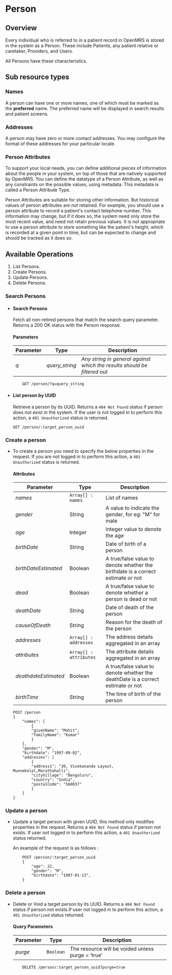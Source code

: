 # Person

## Overview

Every individual who is referred to in a patient record in OpenMRS is stored in the system as a Person. These include Patients, any patient relative or caretaker, Providers, and Users.

All Persons have these characteristics.

## Sub resource types

### Names
A person can have one or more names, one of which must be marked as the **preferred** name. The preferred name will be displayed in search results and patient screens.

### Addresses

A person may have zero or more contact addresses. You may configure the format of these addresses for your particular locale.

### Person Attributes

To support your local needs, you can define additional pieces of information about the people in your system, on top of those that are natively supported by OpenMRS. You can define the datatype of a Person Attribute, as well as any constraints on the possible values, using metadata. This metadata is called a Person Attribute Type.

Person Attributes are suitable for storing other information. But historical values of person attributes are not retained. For example, you should use a person attribute to record a patient's contact telephone number. This information may change, but if it does so, the system need only store the most recent value, and need not retain previous values. It is not appropriate to use a person attribute to store something like the patient's height, which is recorded at a given point in time, but can be expected to change and should be tracked as it does so.

## Available Operations
1. List Persons.
2. Create Persons.
3. Update Persons.
4. Delete Persons.

### Search Persons

* #### Search Persons
     
     Fetch all non-retired persons that match the search query parameter. Returns a 200 OK status with the Person response.

    #### Parameters

    Parameter | Type | Description
    --- | --- | ---
    *q* | *query_string* | *Any string in general against which the results should be filtered out*

    ```console
        GET /person/?q=query_string
    ```

* #### List person by UUID

    Retrieve a person by its UUID. Returns a `404 Not Found` status if person does not exist in the system. If the user is not logged in to perform this action, a `401 Unauthorized` status is returned.

    ```console
    GET /person/:target_person_uuid
    ```

### Create a person

* To create a person you need to specify the below properties in the request. If you are not logged in to perform this action, a `401 Unauthorized` status is returned.

    #### Attributes

    Parameter | Type | Description
    --- | --- | ---
    *names* | `Array[] : names` | List of names
    *gender* | String | A value to indicate the gender, for eg: "M" for male
    *age* | Integer | Integer value to denote the age
    *birthDate* | String | Date of birth of a person
    *birthDateEstimated* | Boolean | A true/false value to denote whether the birthdate is a correct estimate or not
    *dead* | Boolean | A true/false value to denote whether a person is dead or not
    *deathDate* | String | Date of death of the person 
    *causeOfDeath* | String | Reason for the death of the person
    *addresses* | `Array[] : addresses` | The address details aggregated in an array
    *attributes* | `Array[] : attributes` | The attribute details aggregated in an array
    *deathdateEstimated* | Boolean | A true/false value to denote whether the deathDate is a correct estimate or not
    *birthTime* | String | The time of birth of the person

    ```
    POST /person
    {
        "names": [
            {
            "givenName": "Mohit",
            "familyName": "Kumar"
            }
        ],
        "gender": "M",
        "birthdate": "1997-09-02",
        "addresses": [
            {
            "address1": "30, Vivekananda Layout, Munnekolal,Marathahalli",
            "cityVillage": "Bengaluru",
            "country": "India",
            "postalCode": "560037"
            }
        ]
    }
    ```

### Update a person

* Update a target person with given UUID, this method only modifies properties in the request. Returns a `404 Not Found` 
status if person not exists. If user not logged in to perform this action, a `401 Unauthorized` status returned. 

    An example of the request is as follows : 

    ```console
        POST /person/:target_person_uuid
        {
            "age": 22,
            "gender": "M",
            "birthdate": "1997-01-13",
        }
    ```

### Delete a person

* Delete or Void a target person by its UUID. Returns a `404 Not Found` status if person not exists.If user 
 not logged in to perform this action, a `401 Unauthorized` status returned.

    #### Query Parameters

    Parameter | Type | Description
    --- | --- | ---
    *purge* | `Boolean` | The resource will be voided unless purge = ‘true’

    ```console
        DELETE /person/:target_person_uuid?purge=true
     ```

